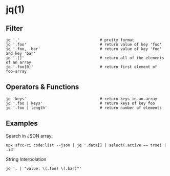 # jq(1)

## Filter

    jq '.'                                   # pretty format
    jq '.foo'                                # return value of key 'foo'
    jq '.foo, .bar'                          # return value of key 'foo' and key 'bar'
    jq '.[]'                                 # return all of the elements of an array
    jq '.foo[0]'                             # return first element of foo-array

## Operators & Functions

    jq 'keys'                                # return keys in an array
    jq '.foo | keys'                         # return keys of key foo
    jq '.foo | length'                       # return number of elements

## Examples

  Search in JSON array:

    npx sfcc-ci code:list --json | jq '.data[] | select(.active == true) | .id'

  String Interpolation

    jq '. | "value: \(.foo) \(.bar)"'
